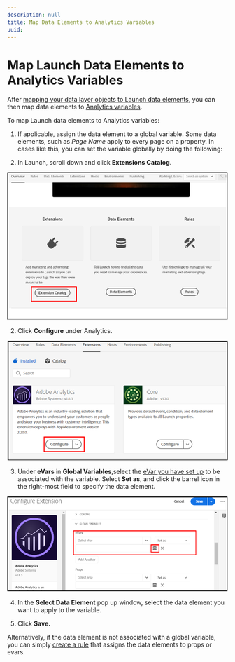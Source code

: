 ```yaml
---
description: null
title: Map Data Elements to Analytics Variables
uuid: 
---
```


# Map Launch Data Elements to Analytics Variables


After [mapping your data layer objects to Launch data elements](https://docs.adobe.com/content/help/en/analytics/implementation/layer-to-elements.md), you can then map data elements to [Analytics variables](https://docs.adobe.com/content/help/en/analytics/implementation/vars/overview.html).

To map Launch data elements to Analytics variables:

1. If applicable, assign the data element to a global variable. Some data elements, such as *Page Name* apply to every page on a property. In cases like this, you can set the variable globally by doing the following:

1. In Launch, scroll down and click  **Extensions Catalog**.

![Extension catalog](assets/extensions.png)

2. Click **Configure** under Analytics.

![Analytics extension](assets/configure.png)


3. Under **eVars** in **Global Variables**,select the [eVar you have set up](https://docs.adobe.com/content/help/en/analytics/admin/admin-tools/conversion-variables/conversion-var-admin.html) to be associated with the variable. Select **Set as**, and click the barrel icon in the right-most field to specify the data element.

![Specify eVar](assets/evars.png)

4. In the **Select Data Element** pop up window, select the data element you want to apply to the variable. 

5. Click **Save.**


Alternatively, if the data element is not associated with a global variable, you can simply [create a rule](https://docs.adobe.com/content/help/en/analytics/admin/admin-tools/processing-rules/processing-rules.html) that assigns the data elements to props or evars.
